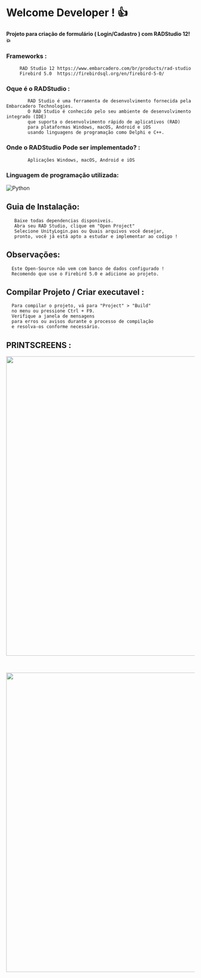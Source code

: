 # Welcome Developer !  👍
#### Projeto para criação de formulário ( Login/Cadastro ) com RADStudio 12! 💥

###  Frameworks :

         RAD Studio 12 https://www.embarcadero.com/br/products/rad-studio
         Firebird 5.0  https://firebirdsql.org/en/firebird-5-0/

### Oque é o RADStudio : 

            RAD Studio é uma ferramenta de desenvolvimento fornecida pela Embarcadero Technologies.
            O RAD Studio é conhecido pelo seu ambiente de desenvolvimento integrado (IDE)
            que suporta o desenvolvimento rápido de aplicativos (RAD)
            para plataformas Windows, macOS, Android e iOS
            usando linguagens de programação como Delphi e C++.
    
### Onde o RADStudio Pode ser implementado? :

            Aplicações Windows, macOS, Android e iOS 

### Linguagem de programação utilizada:

 ![Python](https://img.shields.io/badge/python-3670A0?style=for-the-badge&logo=python&logoColor=ffdd54) 

## Guia de Instalação:

       Baixe todas dependencias disponiveis.
       Abra seu RAD Studio, clique em "Open Project"
       Selecione UnityLogin.pas ou Quais arquivos você desejar,
       pronto, você já está apto a estudar e implementar ao codigo !

## Observações: 

      Este Open-Source não vem com banco de dados configurado !
      Recomendo que use o Firebird 5.0 e adicione ao projeto.
      
## Compilar Projeto / Criar executavel : 


      Para compilar o projeto, vá para "Project" > "Build" 
      no menu ou pressione Ctrl + F9.
      Verifique a janela de mensagens
      para erros ou avisos durante o processo de compilação
      e resolva-os conforme necessário.

## PRINTSCREENS : 

<p float="left">

 <img src="https://raw.githubusercontent.com/Hufner-1/Formulario_De_Login_Com_RADStudio-12/main/login.png" width="800" />

</p>
<br>
<p>
   <img src="https://raw.githubusercontent.com/Hufner-1/Formulario_De_Login_Com_RADStudio-12/main/novaconta.png" width="800" />
</p>
